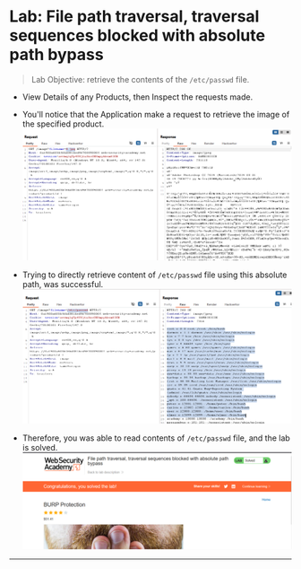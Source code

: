 # Lab: File path traversal, traversal sequences blocked with absolute path bypass

> Lab Objective: retrieve the contents of the `/etc/passwd` file.

- View Details of any Products, then Inspect the requests made.

- You'll notice that the Application make a request to retrieve the image of the specified product.
  ![1st screenshot](./attachments/1.png)

- Trying to directly retrieve content of `/etc/passwd` file using this absolute path, was successful.
  ![2nd screenshot](./attachments/2.png)

- Therefore, you was able to read contents of `/etc/passwd` file, and the lab is solved.
  ![3rd screenshot](./attachments/3.png)

---

